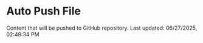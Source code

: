 # Auto Push File

Content that will be pushed to GitHub repository.
Last updated: 06/27/2025, 02:48:34 PM
